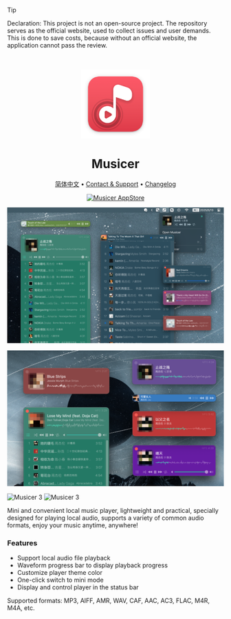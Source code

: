 <!--idoc:ignore:start-->
> [!TIP]
> Declaration: This project is not an open-source project. The repository serves as the official website, used to collect issues and user demands. This is done to save costs, because without an official website, the application cannot pass the review.
<!--idoc:ignore:end-->

<div align="center">
  <br />
  <br />
  <img src="./assets/logo.png" width="160" height="160">
  <h1>
    Musicer
  </h1>
  <!--rehype:style=border: 0;-->
  <p>
    <a href="./README.zh.md">简体中文</a> • 
    <a target="_blank" href="https://github.com/jaywcjlove/musicer/issues/new?template=bug_report.yml">Contact & Support</a> • 
    <a href="./CHANGELOG.md">Changelog</a>
  </p>
  <p>
    <a target="_blank" href="https://apps.apple.com/app/musicer/6745227444" title="Musicer for macOS">
      <img alt="Musicer AppStore" src="https://jaywcjlove.github.io/sb/download/macos.svg" height="51">
    </a>
  </p>
</div>

![Musicer 1](./assets/screenshots-1.png)

![Musicer 2](./assets/screenshots-2.png)

![Musicer 3](./assets/musicer.gif)
![Musicer 3](./assets/musicer-2.gif)

Mini and convenient local music player, lightweight and practical, specially designed for playing local audio, supports a variety of common audio formats, enjoy your music anytime, anywhere!

### Features

- Support local audio file playback
- Waveform progress bar to display playback progress
- Customize player theme color
- One-click switch to mini mode
- Display and control player in the status bar

Supported formats: MP3, AIFF, AMR, WAV, CAF, AAC, AC3, FLAC, M4R, M4A, etc.